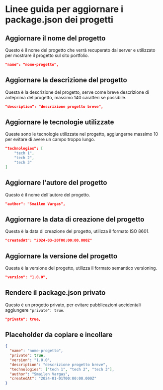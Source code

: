 # Linee guida per aggiornare i package.json dei progetti

## Aggiornare il nome del progetto

Questo è il nome del progetto che verrà recuperato dal server e utilizzato per mostrare il progetto sul sito portfolio.

```json
"name": "nome-progetto",
```

## Aggiornare la descrizione del progetto

Questa è la descrizione del progetto, serve come breve descrizione di anteprima del progetto, massimo 140 caratteri se possibile.

```json
"description": "descrizione progetto breve",
```

## Aggiornare le tecnologie utilizzate

Queste sono le tecnologie utilizzate nel progetto, aggiungerne massimo 10 per evitare di avere un campo troppo lungo.

```json
"technologies": [
    "tech 1",
    "tech 2",
    "tech 3"
]
```

## Aggiornare l'autore del progetto

Questo è il nome dell'autore del progetto.

```json
"author": "Smailen Vargas",
```

## Aggiornare la data di creazione del progetto

Questa è la data di creazione del progetto, utilizza il formato ISO 8601.

```json
"createdAt": "2024-03-20T00:00:00.000Z"
```

## Aggiornare la versione del progetto

Questa è la versione del progetto, utilizza il formato semantico versioning.

```json
"version": "1.0.0",
```

## Rendere il package.json privato

Questo è un progetto privato, per evitare pubblicazioni accidentali aggiungere `"private": true`.

```json
"private": true,
```

## Placeholder da copiare e incollare

```json
{
  "name": "nome-progetto",
  "private": true,
  "version": "1.0.0",
  "description": "descrizione progetto breve",
  "technologies": ["tech 1", "tech 2", "tech 3"],
  "author": "Smailen Vargas",
  "createdAt": "2024-01-01T00:00:00.000Z"
}
```
